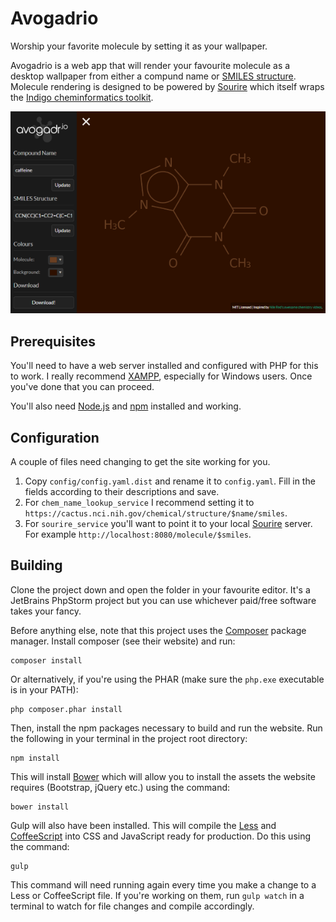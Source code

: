 # Avogadrio
Worship your favorite molecule by setting it as your wallpaper.

Avogadrio is a web app that will render your favourite molecule as a desktop wallpaper from either a compund name or
[SMILES structure](https://en.wikipedia.org/wiki/Simplified_molecular-input_line-entry_system). Molecule rendering
is designed to be powered by [Sourire](https://github.com/tmoerman/sourire) which itself wraps the
[Indigo cheminformatics toolkit](https://github.com/ggasoftware/indigo).

![Screenshot](screenshot_small.png)

## Prerequisites
You'll need to have a web server installed and configured with PHP for this to work. I really recommend [XAMPP](https://www.apachefriends.org/), especially for Windows users. Once you've done that you can proceed.

You'll also need [Node.js](https://nodejs.org/en/) and [npm](https://www.npmjs.com/) installed and working.

## Configuration
A couple of files need changing to get the site working for you.

1. Copy `config/config.yaml.dist` and rename it to `config.yaml`. Fill in the fields according to their descriptions and save.
2. For `chem_name_lookup_service` I recommend setting it to `https://cactus.nci.nih.gov/chemical/structure/$name/smiles`.
3. For `sourire_service` you'll want to point it to your local [Sourire](https://github.com/tmoerman/sourire) server. For example `http://localhost:8080/molecule/$smiles`.

## Building
Clone the project down and open the folder in your favourite editor. It's a JetBrains PhpStorm project but you can use whichever paid/free software takes your fancy.

Before anything else, note that this project uses the [Composer](https://getcomposer.org/) package manager. Install composer (see their website) and run:

```
composer install
```

Or alternatively, if you're using the PHAR (make sure the `php.exe` executable is in your PATH):

```
php composer.phar install
```

Then, install the npm packages necessary to build and run the website. Run the following in your terminal in the project root directory:

```
npm install
```

This will install [Bower](https://bower.io/) which will allow you to install the assets the website requires (Bootstrap, jQuery etc.) using the command:

```
bower install
```

Gulp will also have been installed. This will compile the [Less](http://lesscss.org/) and [CoffeeScript](http://coffeescript.org/) into CSS and JavaScript ready for production. Do this using the command:

```
gulp
```

This command will need running again every time you make a change to a Less or CoffeeScript file. If you're working on them, run `gulp watch` in a terminal to watch for file changes and compile accordingly.
